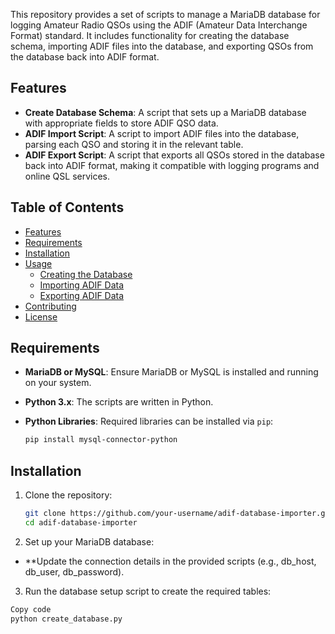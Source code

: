 This repository provides a set of scripts to manage a MariaDB database for logging Amateur Radio QSOs using the ADIF (Amateur Data Interchange Format) standard. It includes functionality for creating the database schema, importing ADIF files into the database, and exporting QSOs from the database back into ADIF format.

## Features

- **Create Database Schema**: A script that sets up a MariaDB database with appropriate fields to store ADIF QSO data.
- **ADIF Import Script**: A script to import ADIF files into the database, parsing each QSO and storing it in the relevant table.
- **ADIF Export Script**: A script that exports all QSOs stored in the database back into ADIF format, making it compatible with logging programs and online QSL services.

## Table of Contents

- [Features](#features)
- [Requirements](#requirements)
- [Installation](#installation)
- [Usage](#usage)
  - [Creating the Database](#creating-the-database)
  - [Importing ADIF Data](#importing-adif-data)
  - [Exporting ADIF Data](#exporting-adif-data)
- [Contributing](#contributing)
- [License](#license)

## Requirements

- **MariaDB or MySQL**: Ensure MariaDB or MySQL is installed and running on your system.
- **Python 3.x**: The scripts are written in Python.
- **Python Libraries**: Required libraries can be installed via `pip`:

  ```bash
  pip install mysql-connector-python

## Installation

1. Clone the repository:

   ```bash
   git clone https://github.com/your-username/adif-database-importer.git
   cd adif-database-importer
2. Set up your MariaDB database:

- **Update the connection details in the provided scripts (e.g., db_host, db_user, db_password).

3. Run the database setup script to create the required tables:

  ```bash
Copy code
python create_database.py
